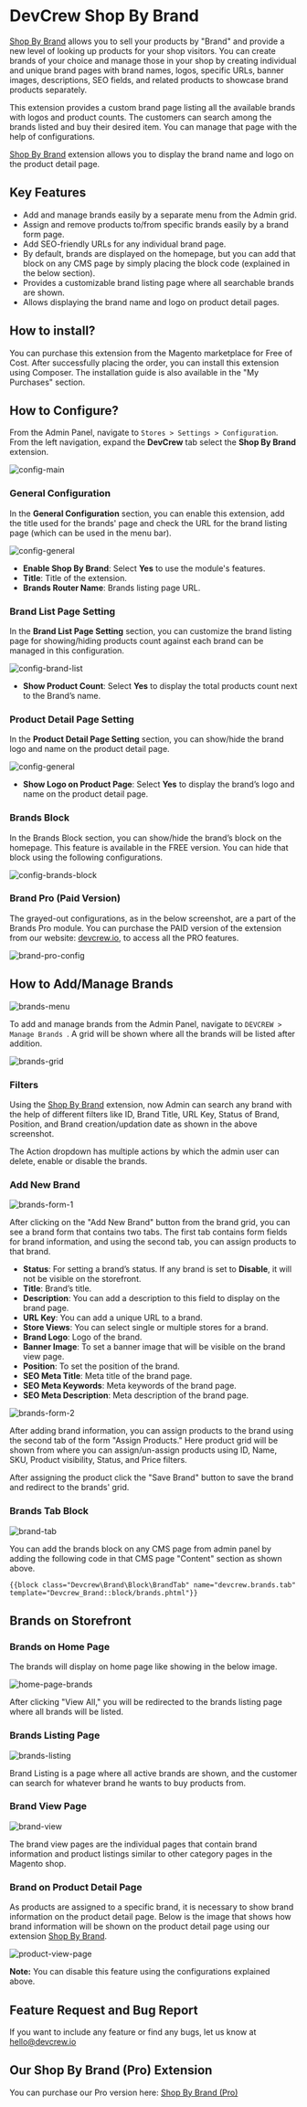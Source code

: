 # DevCrew Shop By Brand

[Shop By Brand]() allows you to sell your products by "Brand" and provide a new level of looking up products for your shop visitors. You can create brands of your choice and manage those in your shop by creating individual and unique brand pages with brand names, logos, specific URLs, banner images, descriptions, SEO fields, and related products to showcase brand products separately.

This extension provides a custom brand page listing all the available brands with logos and product counts. The customers can search among the brands listed and buy their desired item. You can manage that page with the help of configurations.

[Shop By Brand]() extension allows you to display the brand name and logo on the product detail page.

## Key Features

- Add and manage brands easily by a separate menu from the Admin grid.
- Assign and remove products to/from specific brands easily by a brand form page.
- Add SEO-friendly URLs for any individual brand page.
- By default, brands are displayed on the homepage, but you can add that block on any CMS page by simply placing the block code (explained in the below section).
- Provides a customizable brand listing page where all searchable brands are shown.
- Allows displaying the brand name and logo on product detail pages.

## How to install?

You can purchase this extension from the Magento marketplace for Free of Cost. After successfully placing the order, you can install this extension using Composer. The installation guide is also available in the "My Purchases" section.

## How to Configure?

From the Admin Panel, navigate to `Stores > Settings > Configuration`. From the left navigation, expand the **DevCrew** tab select the **Shop By Brand** extension.

![config-main](https://i.imgur.com/fZfZUWK.png)

### General Configuration

In the **General Configuration** section, you can enable this extension, add the title used for the brands' page and check the URL for the brand listing page (which can be used in the menu bar).

![config-general](https://i.imgur.com/IB6PNMX.png)

- **Enable Shop By Brand**: Select **Yes** to use the module's features.
- **Title**: Title of the extension.
- **Brands Router Name**: Brands listing page URL.

### Brand List Page Setting

In the **Brand List Page Setting** section, you can customize the brand listing page for showing/hiding products count against each brand can be managed in this configuration.

![config-brand-list](https://i.imgur.com/UPSUn6f.png)

- **Show Product Count**: Select **Yes** to display the total products count next to the Brand’s name.

### Product Detail Page Setting

In the **Product Detail Page Setting** section, you can show/hide the brand logo and name on the product detail page.

![config-general](https://i.imgur.com/yn54TAA.png)

- **Show Logo on Product Page**: Select **Yes** to display the brand’s logo and name on the product detail page.

### Brands Block

In the Brands Block section, you can show/hide the brand’s block on the homepage. This feature is available in the FREE version. You can hide that block using the following configurations.

![config-brands-block](https://i.imgur.com/VNiB9So.png)

### Brand Pro (Paid Version)

The grayed-out configurations, as in the below screenshot, are a part of the Brands Pro module. You can purchase the PAID version of the extension from our website: [devcrew.io](devcrew.io), to access all the PRO features.

![brand-pro-config](https://i.imgur.com/UMYfl36.png)

## How to Add/Manage Brands

![brands-menu](https://i.imgur.com/NnjmqEA.png)

To add and manage brands from the Admin Panel, navigate to `DEVCREW > Manage Brands `. A grid will be shown where all the brands will be listed after addition.

![brands-grid](https://i.imgur.com/z1Ehwzw.png)

### Filters

Using the [Shop By Brand]() extension, now Admin can search any brand with the help of different filters like ID, Brand Title, URL Key, Status of Brand, Position, and Brand creation/updation date as shown in the above screenshot.

The Action dropdown has multiple actions by which the admin user can delete, enable or disable the brands.

### Add New Brand

![brands-form-1](https://i.imgur.com/y2SxrJF.png)

After clicking on the "Add New Brand" button from the brand grid, you can see a brand form that contains two tabs. The first tab contains form fields for brand information, and using the second tab, you can assign products to that brand.

- **Status**: For setting a brand’s status. If any brand is set to **Disable**, it will not be visible on the storefront.
- **Title**: Brand’s title.
- **Description**: You can add a description to this field to display on the brand page.
- **URL Key**: You can add a unique URL to a brand.
- **Store Views**: You can select single or multiple stores for a brand.
- **Brand Logo**: Logo of the brand.
- **Banner Image**: To set a banner image that will be visible on the brand view page.
- **Position**: To set the position of the brand.
- **SEO Meta Title**: Meta title of the brand page.
- **SEO Meta Keywords**: Meta keywords of the brand page.
- **SEO Meta Description**: Meta description of the brand page.

![brands-form-2](https://i.imgur.com/ScbrkVH.png)

After adding brand information, you can assign products to the brand using the second tab of the form "Assign Products." Here product grid will be shown from where you can assign/un-assign products using ID, Name, SKU, Product visibility, Status, and Price filters.

After assigning the product click the "Save Brand" button to save the brand and redirect to the brands' grid.

### Brands Tab Block

![brand-tab](https://i.imgur.com/GVugue8.png)

You can add the brands block on any CMS page from admin panel by adding the following code in that CMS page "Content" section as shown above.

``
{{block class="Devcrew\Brand\Block\BrandTab" name="devcrew.brands.tab" template="Devcrew_Brand::block/brands.phtml"}}
``

## Brands on Storefront

### Brands on Home Page

The brands will display on home page like showing in the below image.

![home-page-brands](https://i.imgur.com/fQNbpvV.png)

After clicking "View All," you will be redirected to the brands listing page where all brands will be listed.

### Brands Listing Page

![brands-listing](https://i.imgur.com/kNEQCur.png)

Brand Listing is a page where all active brands are shown, and the customer can search for whatever brand he wants to buy products from.

### Brand View Page

![brand-view](https://i.imgur.com/cwfM1gC.png)

The brand view pages are the individual pages that contain brand information and product listings similar to other category pages in the Magento shop.

### Brand on Product Detail Page

As products are assigned to a specific brand, it is necessary to show brand information on the product detail page. Below is the image that shows how brand information will be shown on the product detail page using our extension [Shop By Brand]().

![product-view-page](https://i.imgur.com/fclE5Y0.png)

**Note:** You can disable this feature using the configurations explained above.

## Feature Request and Bug Report

If you want to include any feature or find any bugs, let us know at [hello@devcrew.io](mailto:hello@devcrew.io) 

## Our Shop By Brand (Pro) Extension

You can purchase our Pro version here: [Shop By Brand (Pro)](https://devcrew.io/product/magento-shop-by-brand-extension/)
